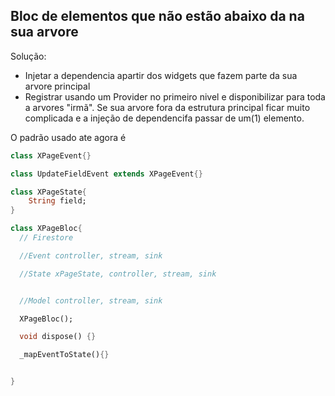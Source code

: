 ## Bloc de elementos que não estão abaixo da na sua arvore

Solução:
- Injetar a dependencia apartir dos widgets que fazem parte da sua arvore principal
- Registrar usando um Provider no primeiro nivel e disponibilizar para toda a arvores "irmã". Se sua arvore fora da estrutura principal ficar muito complicada e a injeção de dependencifa passar de um(1) elemento.

O padrão usado ate agora é 

~~~dart
class XPageEvent{}

class UpdateFieldEvent extends XPageEvent{}

class XPageState{
    String field;
}

class XPageBloc{
  // Firestore

  //Event controller, stream, sink

  //State xPageState, controller, stream, sink


  //Model controller, stream, sink

  XPageBloc();

  void dispose() {}

  _mapEventToState(){}


}

~~~